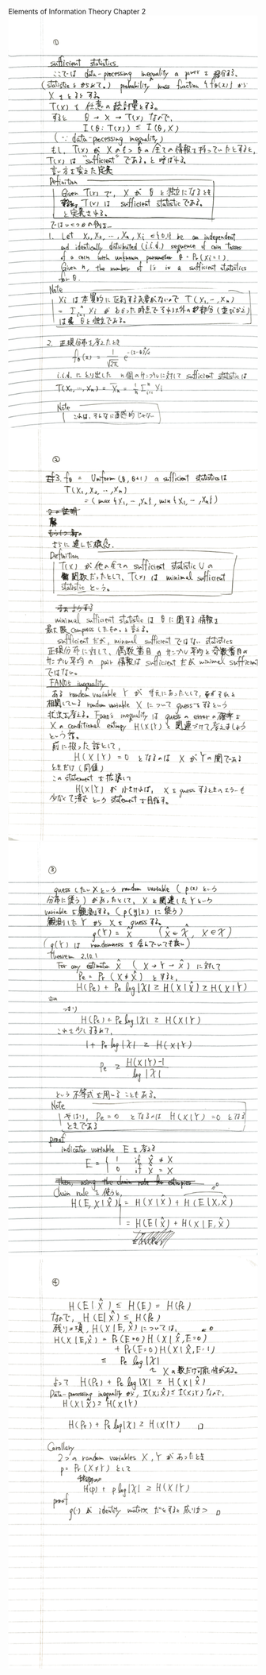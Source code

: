 Elements of Information Theory
Chapter 2
![alt text](imgs/01.png)
![alt text](imgs/02.png)
![alt text](imgs/03.png)
![alt text](imgs/04.png)
